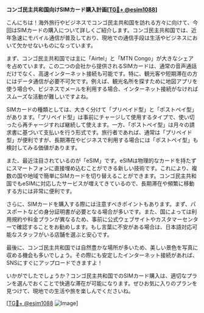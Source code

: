 **コンゴ民主共和国向けSIMカード購入計画[[TG💪+ @esim1088](https://t.me/s/esim1088)]**

こんにちは！海外旅行やビジネスでコンゴ民主共和国を訪れる方々に向けて、今回はSIMカードの購入について詳しくご紹介します。コンゴ民主共和国では、近年急速にモバイル通信が普及しており、現地での通信手段は生活やビジネスにおいて欠かせないものになっています。

まず、コンゴ民主共和国では主に「Airtel」と「MTN Congo」が大きなシェアを占めています。この二つの会社から提供されるSIMカードは、通常の音声通話だけでなく、高速インターネット接続も可能です。特に、観光客や短期滞在の方にはデータ通信が必要不可欠です。例えば、観光名所を探すために地図アプリを使う場合や、ビジネスでメールを利用する場合、インターネット接続がなければスムーズな活動が難しいですよね。

SIMカードの種類としては、大きく分けて「プリペイド型」と「ポストペイ型」があります。「プリペイド型」は事前にチャージして使用するタイプで、使い切ったら再チャージすれば継続して使えます。一方、「ポストペイ型」は月々の請求書に基づいて支払いを行う形式です。旅行者であれば、通常は「プリペイド型」が便利ですが、長期滞在やビジネスで利用する場合には「ポストペイ型」も検討してみる価値があります。

また、最近注目されているのが「eSIM」です。eSIMは物理的なカードを持たずにスマートフォンに直接埋め込むことができる新しい技術です。これにより、複数の国や地域で簡単にSIMカードを切り替えることができます。コンゴ民主共和国でもeSIMに対応したサービスが増えてきているので、長期滞在や頻繁に移動する方には非常に便利です。

さらに、SIMカードを購入する際には注意すべきポイントもあります。まず、パスポートなどの身分証明書が必要となる場合が多いです。また、国によっては利用規約や料金プランが異なるため、事前に公式ウェブサイトやカスタマーセンターで確認することをお勧めします。もし言葉に不安がある場合は、日本語対応可能なスタッフがいる店舗を選ぶと安心です。

最後に、コンゴ民主共和国では自然豊かな場所が多いため、美しい景色を写真に収める機会も多いでしょう。その際にも安定したインターネット接続があれば、SNSにすぐにアップロードできますよ！

いかがでしたでしょうか？コンゴ民主共和国でのSIMカード購入は、適切なプランを選んでおくことで快適な滞在が可能になります。ぜひお気に入りのプランを見つけて、現地での生活や旅を楽しんでくださいね。

[[TG💪+ @esim1088](https://t.me/s/esim1088) ![Image](https://i.postimg.cc/Y0z9fWf4/image.png)]